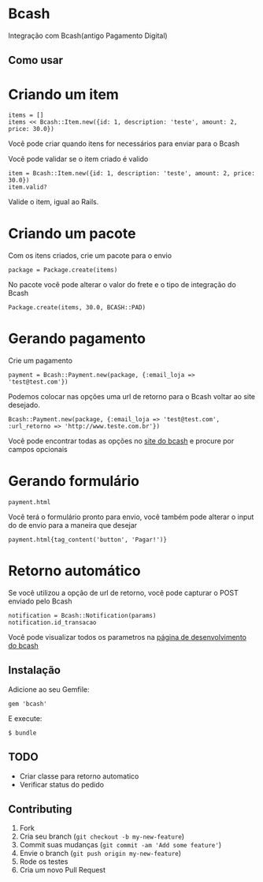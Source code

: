 # Bcash

Integração com Bcash(antigo Pagamento Digital)

## Como usar

# Criando um item

	items = [] 
	items << Bcash::Item.new({id: 1, description: 'teste', amount: 2, price: 30.0})

Você pode criar quando itens for necessários para enviar para o Bcash

Você pode validar se o item criado é valido

	item = Bcash::Item.new({id: 1, description: 'teste', amount: 2, price: 30.0})
	item.valid?

Valide o item, igual ao Rails.

# Criando um pacote

Com os itens criados, crie um pacote para o envio

	package = Package.create(items)

No pacote você pode alterar o valor do frete e o tipo de integração do Bcash
	
	Package.create(items, 30.0, BCASH::PAD)

# Gerando pagamento

Crie um pagamento

	payment = Bcash::Payment.new(package, {:email_loja => 'test@test.com'}) 

Podemos colocar nas opções uma url de retorno para o Bcash voltar ao site desejado.

	Bcash::Payment.new(package, {:email_loja => 'test@test.com', :url_retorno => 'http://www.teste.com.br'})

Você pode encontrar todas as opções no [site do bcash](https://www.bcash.com.br/desenvolvedores/integracao-loja-online.html) e procure por campos opcionais

# Gerando formulário

	payment.html

Você terá o formulário pronto para envio, você também pode alterar o input do de envio para a maneira que desejar

	payment.html{tag_content('button', 'Pagar!')}

# Retorno automático

Se você utilizou a opção de url de retorno, você pode capturar o POST enviado pelo Bcash

	notification = Bcash::Notification(params)
	notification.id_transacao

Você pode visualizar todos os parametros na [página de desenvolvimento do bcash](https://www.bcash.com.br/desenvolvedores/integracao-retorno-automatico-loja-online.html)

## Instalação

Adicione ao seu Gemfile:

    gem 'bcash'

E execute:

    $ bundle

## TODO

* Criar classe para retorno automatico
* Verificar status do pedido

## Contributing

1. Fork 
2. Cria seu branch (`git checkout -b my-new-feature`)
3. Commit suas mudanças (`git commit -am 'Add some feature'`)
4. Envie o branch (`git push origin my-new-feature`)
5. Rode os testes
6. Cria um novo Pull Request
